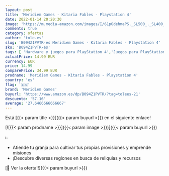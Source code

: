 ```yaml
---
layout: post
title: 'Meridiem Games - Kitaria Fables - Playstation 4'
date: 2022-01-14 20:20:30
image: 'https://m.media-amazon.com/images/I/61pOdehmaPS._SL500_._SL400_.jpg'
comments: true
category: ofertas
author: 'tole.es'
slug: 'B094Z1PVTR-es Meridiem Games - Kitaria Fables - Playstation 4'
sku: 'B094Z1PVTR-es'
tags: [ 'Hardware y juegos para PlayStation 4','Juegos para PlayStation 4','Videojuegos','meridiem games','playstation', ]
actualPrice: 14.99 EUR
currency: EUR
price: 14.99
comparePrice: 34.99 EUR
prodname: 'Meridiem Games - Kitaria Fables - Playstation 4'
country: 'es'
flag: '🇪🇸'
brand: 'Meridiem Games'
buyurl: 'https://www.amazon.es/dp/B094Z1PVTR/?tag=tolees-21'
descuento: '57.16'
average: '27.6466666666667'
---
```


Está [{{< param title >}}]({{< param buyurl >}}) en el siguiente enlace!

[![{{< param prodname >}}]({{< param image >}})]({{< param buyurl >}})

ℹ️:

- Αtiende tu granja para cultivar tus propias provisiones y emprende misiones
- ¡Descubre diversas regiones en busca de reliquias y recursos

[🛒 Ver la oferta!!]({{< param buyurl >}})
